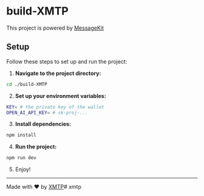 # build-XMTP

This project is powered by [MessageKit](https://messagekit.ephemerahq.com/) 

## Setup

Follow these steps to set up and run the project:

1. **Navigate to the project directory:**

```sh
cd ./build-XMTP
```

2. **Set up your environment variables:**

```sh
KEY= # the private key of the wallet
OPEN_AI_API_KEY= # sk-proj-...
```

3. **Install dependencies:**

```sh
npm install
```

4. **Run the project:**

```sh
npm run dev
```

5. Enjoy!
---
Made with ❤️ by [XMTP](https://xmtp.org)# xmtp

